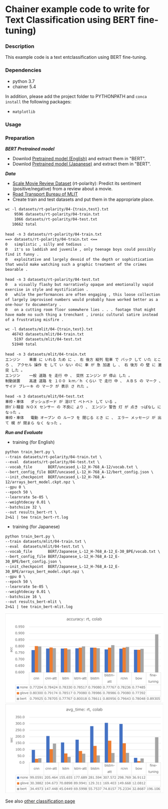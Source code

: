 # Chainer example code to write for Text Classification using BERT fine-tuning)

### Description

This example code is a text entclassification using BERT fine-tuning.

### Dependencies
- python 3.7
- chainer 5.4

In addition, please add the project folder to PYTHONPATH and `conca install` the following packages:
- `matplotlib`

### Usage ###

### Preparation ###

***BERT Pretrained model***

  - Downlod [Pretrained model (English)](https://github.com/google-research/bert) and extract them in "BERT".
  - Downlod [Pretrained model (Japanese)](http://nlp.ist.i.kyoto-u.ac.jp/DLcounter/lime.cgi?down=http://nlp.ist.i.kyoto-u.ac.jp/nl-resource/JapaneseBertPretrainedModel/Japanese_L-12_H-768_A-12_E-30_BPE.zip&name=Japanese_L-12_H-768_A-12_E-30_BPE.zip) and extract them in "BERT".

***Data***

  - [Scale Movie Review Dataset](https://www.cs.cornell.edu/people/pabo/movie-review-data/) (rt-polarity): Predict its sentiment (positive/negative) from a review about a movie.
  - [Road Transport Bureau of MLIT](http://carinf.mlit.go.jp/jidosha/carinf/opn/index.html)
  - Create train and test datasets and put them in the appropriate place.

```
wc -l datasets/rt-polarity/04-{train,test}.txt
    9596 datasets/rt-polarity/04-train.txt
    1066 datasets/rt-polarity/04-test.txt
   10662 total

head -n 3 datasets/rt-polarity/04-train.txt
==> datasets/rt-polarity/04-train.txt <==
0	simplistic , silly and tedious .
0	it's so laddish and juvenile , only teenage boys could possibly find it funny .
0	exploitative and largely devoid of the depth or sophistication that would make watching such a graphic treatment of the crimes bearable .

head -n 3 datasets/rt-polarity/04-test.txt
0	a visually flashy but narratively opaque and emotionally vapid exercise in style and mystification .
0	while the performances are often engaging , this loose collection of largely improvised numbers would probably have worked better as a one-hour tv documentary .
0	on a cutting room floor somewhere lies . . . footage that might have made no such thing a trenchant , ironic cultural satire instead of a frustrating misfire .
```

```
wc -l datasets/mlit/04-{train,test}.txt
   46743 datasets/mlit/04-train.txt
    5197 datasets/mlit/04-test.txt
   51940 total

head -n 3 datasets/mlit/04-train.txt
エンジン	車庫 に いれる ため に 、 右 後方 縦列 駐車 で バック して いた ところ 、 アクセル 操作 を して い ない のに 車 が 急 加速 し 、 右 後方 の 壁 に 激突 した 。
エンジン	一般 道路 を 走行 中 、 突然 エンジン が 停止 した 。
制動装置	高速 道路 を １００ ｋｍ／ｈ くらい で 走行 中 、 ＡＢＳ の マーク 、 サイド ブレーキ の マーク が 表示 さ れた 。

head -n 3 datasets/mlit/04-test.txt
車枠・車体	ダッシュボード が 溶けて ベトベト して いる 。
排ｶﾞｽ･騒音	ＮＯＸ センサー の 不良に より 、 エンジン 警告 灯 が 点き っぱなし に なった 。
車枠・車体	電動 オープン の ルーフ を 閉じる とき に 、 エラー メッセージ が 出て 幌 が 閉まら なく なった 。
```

***Run and Evaluate***
- training (for English)

```
python train_bert.py \
--train datasets/rt-polarity/04-train.txt \
--eval  datasets/rt-polarity/04-test.txt \
--vocab_file       BERT/uncased_L-12_H-768_A-12/vocab.txt \
--bert_config_file BERT/uncased_L-12_H-768_A-12/bert_config.json \
--init_checkpoint  BERT/uncased_L-12_H-768_A-12/arrays_bert_model.ckpt.npz \
--gpu 0 \
--epoch 50 \
--learnrate 5e-05 \
--weightdecay 0.01 \
--batchsize 32 \
--out results_bert-rt \
2>&1 | tee train_bert-rt.log
```

- training (for Japanese)

```
python train_bert.py \
--train datasets/mlit/04-train.txt \
--eval  datasets/mlit/04-test.txt \
--vocab_file       BERT/Japanese_L-12_H-768_A-12_E-30_BPE/vocab.txt \
--bert_config_file BERT/Japanese_L-12_H-768_A-12_E-30_BPE/bert_config.json \
--init_checkpoint  BERT/Japanese_L-12_H-768_A-12_E-30_BPE/arrays_bert_model.ckpt.npz \
--gpu 0 \
--epoch 50 \
--learnrate 5e-05 \
--weightdecay 0.01 \
--batchsize 16 \
--out results_bert-mlit \
2>&1 | tee train_bert-mlit.log
```

<img src="results/accuracy.png"/> <img src="results/elaps.png"/>

See also [other classification page](/classify/README.md)
